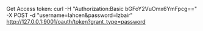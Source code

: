 Get Access token:
curl -H "Authorization:Basic bGFoY2VuOmx6YmFpcg==" -X POST -d "username=lahcen&password=lzbair" http://127.0.0.1:9001/oauth/token?grant_type=password